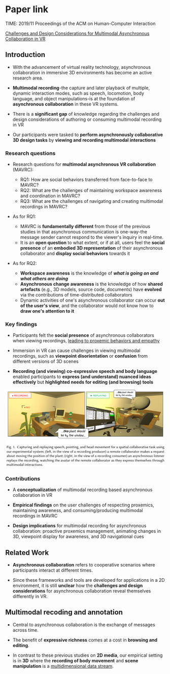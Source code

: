 # Paper link

TIME: 2019/11 Proceedings of the ACM on Human-Computer Interaction

[Challenges and Design Considerations for Multimodal Asynchronous Collaboration in VR](https://dl.acm.org/doi/10.1145/3359142)

## Introduction

* With the advancement of virtual reality technology, asynchronous collaboration in immersive 3D environments has become an active research area.

* **Multimodal recording**-the capture and later playback of multiple, dynamic interaction modes, such as speech, locomotion, body language, and object manipulations-is at the foundation of **asynchronous collaboration** in these VR systems.

* There is a **significant gap** of knowledge regarding the challenges and design considerations of authoring or consuming multimodal recording in VR

* Our participants were tasked to **perform asynchronously collaborative 3D design tasks** by **viewing and recording multimodal interactions**

### Research questions

* Research questions for **multimodal asynchronous VR collaboration** (MAVRC):
  * RQ1: How are social behaviors transferred from face-to-face to MAVRC?
  * RQ2: What are the challenges of maintaining workspace awareness and coordination in MAVRC?
  * RQ3: What are the challenges of navigating and creating multimodal recordings in MAVRC?

* As for RQ1:
  * MAVRC is **fundamentally different** from those of the previous studies in that asynchronous communication is one-way-the message sender cannot respond to the viewer's inquiry in real-time.
  * It is an **open question** to what extent, or if at all, users feel the **social presence** of an **embodied 3D representation** of their asynchronous collaborator and **display social behaviors** towards it

* As for RQ2:
  * **Workspace awareness** is the knowledge of ***what is going on and what others are doing***
  * **Asynchronous change awareness** is the knowledge of how **shared artefacts** (e.g., 3D models, source code, documents) have **evolved** via the contributions of time-distributed collaborators
  * Dynamic activities of one's asynchronous collaborator can occur **out of the user's view**, and the collaborator would not know how to **draw one's attention to it**

### Key findings

* Participants felt the **social presence** of asynchronous collaborators when viewing recordings, <u>leading to proxemic behaviors and empathy</u>

* Immersion in VR can cause challenges in viewing multimodal recordings, such as **viewpoint disorientation** or **confusion** from different versions of 3D scenes

* **Recording (and viewing) co-expressive speech and body language** enabled participants to **express (and understand) nuanced ideas effectively** but **highlighted needs for editing (and browsing) tools**


![multimodal asynchronous VR collaboration](../Pictures%20and%20Graphs/../Pictures%20and%20Graphs/Multimodal_collaboration_in_VR.png)

### Contributions

* A **conceptualization** of multimodal recording based asynchronous collaboration in VR

* **Empirical findings** on the user challenges of respecting proxemics, maintaining awareness, and consuming/producing multimodal recordings in MAVRC

* **Design implications** for multimodal recording for asynchronous collaboration: proactive proxemics management, animating changes in 3D, viewpoint display for awareness, and 3D navigational cues

## Related Work

* **Asynchronous collaboration** refers to cooperative scenarios where participants interact at different times.

* Since these frameworks and tools are developed for applications in a 2D environment, it is still **unclear** how the **challenges and design considerations** for asynchronous collaboration reveal themselves differently in VR.

## Multimodal recoding and annotation

* Central to asynchronous collaboration is the exchange of messages across time.
  
* The benefit of **expressive richness** comes at a cost in **browsing and editing**.

* In contrast to these previous studies on **2D media**, our empirical setting is in **3D** where the **recording of body movement** and **scene manipulation** is a <u>multidimensional data stream</u>.
